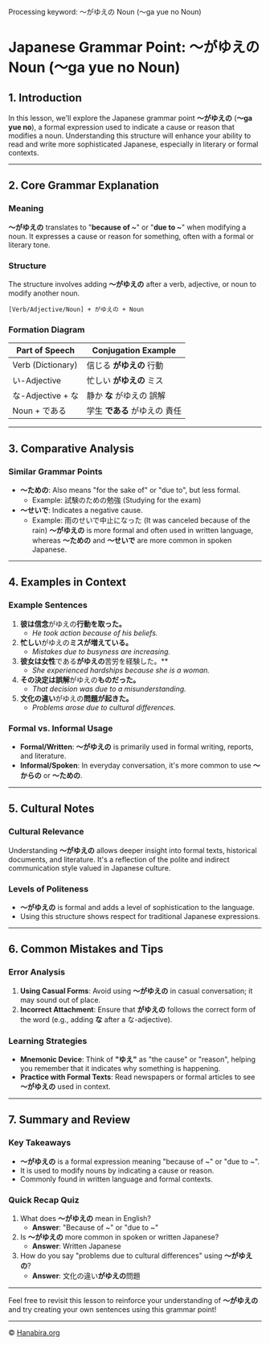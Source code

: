 Processing keyword: ～がゆえの Noun (〜ga yue no Noun)
# Japanese Grammar Point: ～がゆえの Noun (〜ga yue no Noun)

## 1. Introduction
In this lesson, we'll explore the Japanese grammar point **～がゆえの** (**～ga yue no**), a formal expression used to indicate a cause or reason that modifies a noun. Understanding this structure will enhance your ability to read and write more sophisticated Japanese, especially in literary or formal contexts.

---
## 2. Core Grammar Explanation
### Meaning
**～がゆえの** translates to "**because of ~**" or "**due to ~**" when modifying a noun. It expresses a cause or reason for something, often with a formal or literary tone.
### Structure
The structure involves adding **～がゆえの** after a verb, adjective, or noun to modify another noun.
```plaintext
[Verb/Adjective/Noun] + がゆえの + Noun
```
### Formation Diagram
| Part of Speech     | Conjugation Example          |
|--------------------|------------------------------|
| Verb (Dictionary)  | 信じる **がゆえの** 行動       |
| い-Adjective        | 忙しい **がゆえの** ミス       |
| な-Adjective + な   | 静か **な** がゆえの 誤解     |
| Noun + である      | 学生 **である** がゆえの 責任 |
---
## 3. Comparative Analysis
### Similar Grammar Points
- **～ための**: Also means "for the sake of" or "due to", but less formal.
  - Example: 試験のための勉強 (Studying for the exam)
- **～せいで**: Indicates a negative cause.
  - Example: 雨のせいで中止になった (It was canceled because of the rain)
**～がゆえの** is more formal and often used in written language, whereas **～ための** and **～せいで** are more common in spoken Japanese.
---
## 4. Examples in Context
### Example Sentences
1. **彼は信念**がゆえの**行動を取った。**
   - *He took action because of his beliefs.*
2. **忙しい**がゆえの**ミスが増えている。**
   - *Mistakes due to busyness are increasing.*
3. **彼女は女性**である**がゆえの**苦労を経験した。**
   - *She experienced hardships because she is a woman.*
4. **その決定は誤解**がゆえの**ものだった。**
   - *That decision was due to a misunderstanding.*
5. **文化の違い**がゆえの**問題が起きた。**
   - *Problems arose due to cultural differences.*
### Formal vs. Informal Usage
- **Formal/Written**: **～がゆえの** is primarily used in formal writing, reports, and literature.
- **Informal/Spoken**: In everyday conversation, it's more common to use **～からの** or **～ための**.
---
## 5. Cultural Notes
### Cultural Relevance
Understanding **～がゆえの** allows deeper insight into formal texts, historical documents, and literature. It's a reflection of the polite and indirect communication style valued in Japanese culture.
### Levels of Politeness
- **～がゆえの** is formal and adds a level of sophistication to the language.
- Using this structure shows respect for traditional Japanese expressions.
---
## 6. Common Mistakes and Tips
### Error Analysis
1. **Using Casual Forms**: Avoid using **～がゆえの** in casual conversation; it may sound out of place.
2. **Incorrect Attachment**: Ensure that **がゆえの** follows the correct form of the word (e.g., adding **な** after a な-adjective).
### Learning Strategies
- **Mnemonic Device**: Think of **"ゆえ"** as "the cause" or "reason", helping you remember that it indicates why something is happening.
- **Practice with Formal Texts**: Read newspapers or formal articles to see **～がゆえの** used in context.
---
## 7. Summary and Review
### Key Takeaways
- **～がゆえの** is a formal expression meaning "because of ~" or "due to ~".
- It is used to modify nouns by indicating a cause or reason.
- Commonly found in written language and formal contexts.
### Quick Recap Quiz
1. What does **～がゆえの** mean in English?
   - **Answer**: "Because of ~" or "due to ~"
2. Is **～がゆえの** more common in spoken or written Japanese?
   - **Answer**: Written Japanese
3. How do you say "problems due to cultural differences" using **～がゆえの**?
   - **Answer**: 文化の違い**がゆえの**問題
---
Feel free to revisit this lesson to reinforce your understanding of **～がゆえの** and try creating your own sentences using this grammar point!


---

© [Hanabira.org](https://hanabira.org)
